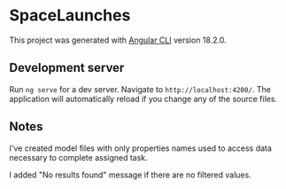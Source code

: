 # SpaceLaunches

This project was generated with [Angular CLI](https://github.com/angular/angular-cli) version 18.2.0.

## Development server

Run `ng serve` for a dev server. Navigate to `http://localhost:4200/`. The application will automatically reload if you change any of the source files.

## Notes

I've created model files with only properties names used to access data necessary to complete assigned task.

I added "No results found" message if there are no filtered values.